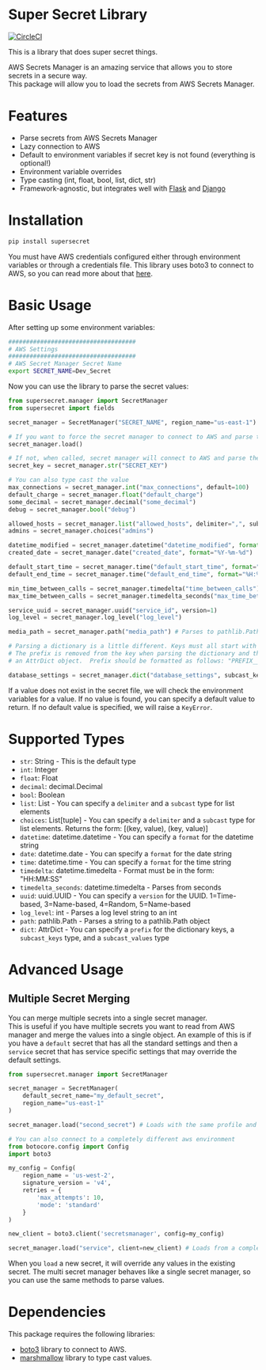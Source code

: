 Super Secret Library
====================

[![CircleCI](https://dl.circleci.com/status-badge/img/gh/gdoermann/supersecret/tree/main.svg?style=svg)](https://dl.circleci.com/status-badge/redirect/gh/gdoermann/supersecret/tree/main)

This is a library that does super secret things.  

AWS Secrets Manager is an amazing service that allows you to store secrets in a secure way.  
This package will allow you to load the secrets from AWS Secrets Manager.

# Features
* Parse secrets from AWS Secrets Manager
* Lazy connection to AWS
* Default to environment variables if secret key is not found (everything is optional!)
* Environment variable overrides
* Type casting (int, float, bool, list, dict, str)
* Framework-agnostic, but integrates well with [Flask](https://flask.palletsprojects.com/en/1.1.x/) and [Django](https://www.djangoproject.com/)


# Installation

```bash
pip install supersecret
```

You must have AWS credentials configured either through environment variables or through a credentials file.
This library uses boto3 to connect to AWS, so you can read more about that [here](https://boto3.amazonaws.com/v1/documentation/api/latest/guide/configuration.html).

# Basic Usage

After setting up some environment variables:
```bash
####################################
# AWS Settings
####################################
# AWS Secret Manager Secret Name
export SECRET_NAME=Dev_Secret

```

Now you can use the library to parse the secret values:

```python
from supersecret.manager import SecretManager
from supersecret import fields

secret_manager = SecretManager("SECRET_NAME", region_name="us-east-1") # `region` is optional

# If you want to force the secret manager to connect to AWS and parse the secret
secret_manager.load()

# If not, when called, secret manager will connect to AWS and parse the secret
secret_key = secret_manager.str("SECRET_KEY")

# You can also type cast the value
max_connections = secret_manager.int("max_connections", default=100)
default_charge = secret_manager.float("default_charge")
some_decimal = secret_manager.decimal("some_decimal")
debug = secret_manager.bool("debug")

allowed_hosts = secret_manager.list("allowed_hosts", delimiter=",", subcast=fields.Str)
admins = secret_manager.choices("admins")

datetime_modified = secret_manager.datetime("datetime_modified", format="%Y-%m-%d %H:%M:%S")
created_date = secret_manager.date("created_date", format="%Y-%m-%d")

default_start_time = secret_manager.time("default_start_time", format="%H:%M:%S")
default_end_time = secret_manager.time("default_end_time", format="%H:%M:%S")

min_time_between_calls = secret_manager.timedelta("time_between_calls")
max_time_between_calls = secret_manager.timedelta_seconds("max_time_between_calls") # parse from seconds

service_uuid = secret_manager.uuid("service_id", version=1)
log_level = secret_manager.log_level("log_level")

media_path = secret_manager.path("media_path") # Parses to pathlib.Path object

# Parsing a dictionary is a little different. Keys must all start with the same prefix.
# The prefix is removed from the key when parsing the dictionary and the `dict` method returns
# an AttrDict object.  Prefix should be formatted as follows: "PREFIX__KEY"

database_settings = secret_manager.dict("database_settings", subcast_keys=fields.Str, subcast_values=fields.Int)

```

If a value does not exist in the secret file, we will check the environment variables for a value.
If no value is found, you can specify a default value to return. 
If no default value is specified, we will raise a `KeyError`.


# Supported Types
* `str`: String - This is the default type
* `int`: Integer
* `float`: Float
* `decimal`: decimal.Decimal
* `bool`: Boolean
* `list`: List - You can specify a `delimiter` and a `subcast` type for list elements
* `choices`: List[tuple] - You can specify a `delimiter` and a `subcast` type for list elements. Returns the form: [(key, value), (key, value)]
* `datetime`: datetime.datetime - You can specify a `format` for the datetime string
* `date`: datetime.date - You can specify a `format` for the date string
* `time`: datetime.time - You can specify a `format` for the time string
* `timedelta`: datetime.timedelta - Format must be in the form: "HH:MM:SS"
* `timedelta_seconds`: datetime.timedelta - Parses from seconds
* `uuid`: uuid.UUID - You can specify a `version` for the UUID. 1=Time-based, 3=Name-based, 4=Random, 5=Name-based
* `log_level`: int - Parses a log level string to an int
* `path`: pathlib.Path - Parses a string to a pathlib.Path object
* `dict`: AttrDict - You can specify a `prefix` for the dictionary keys, a `subcast_keys` type, and a `subcast_values` type


# Advanced Usage
## Multiple Secret Merging
You can merge multiple secrets into a single secret manager.  
This is useful if you have multiple secrets you want to read from AWS manager and merge the values into a single object.
An example of this is if you have a `default` secret that has all the standard settings and then a `service` secret that has
service specific settings that may override the default settings.

```python
from supersecret.manager import SecretManager

secret_manager = SecretManager(
    default_secret_name="my_default_secret",
    region_name="us-east-1"
)

secret_manager.load("second_secret") # Loads with the same profile and region as the default secret

# You can also connect to a completely different aws environment
from botocore.config import Config
import boto3

my_config = Config(
    region_name = 'us-west-2',
    signature_version = 'v4',
    retries = {
        'max_attempts': 10,
        'mode': 'standard'
    }
)

new_client = boto3.client('secretsmanager', config=my_config)

secret_manager.load("service", client=new_client) # Loads from a completely different AWS environment/config

```

When you `load` a new secret, it will override any values in the existing secret. 
The multi secret manager behaves like a single secret manager, so you can use the same methods to parse values.



# Dependencies
This package requires the following libraries:
* [boto3](https://boto3.amazonaws.com/v1/documentation/api/latest/index.html) library to connect to AWS.
* [marshmallow](https://marshmallow.readthedocs.io/en/stable/) library to type cast values.


